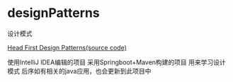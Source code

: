 # designPatterns
设计模式

[Head First Design Patterns(source code)](https://github.com/bethrobson/Head-First-Design-Patterns)

使用IntelliJ IDEA编辑的项目
采用Springboot+Maven构建的项目
用来学习设计模式
后序如有相关的java应用，也会更新到此项目中